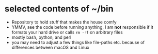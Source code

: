 # selected contents of ~/bin

  - Repository to hold stuff that makes the house comfy
  - YMMV, see the code before running anything, I am **not** responsible if it formats your
    hard drive or calls `rm -rf` on arbitrary files
  - mostly bash, python, and perl
  - you may need to adjust a few things like file-paths etc. because of differences between macOS
    and Linux
